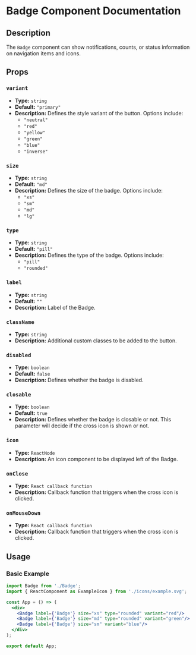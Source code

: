 # Badge Component Documentation

## Description

The `Badge` component can show notifications, counts, or status information on navigation items and icons.

## Props

### `variant`
- **Type:** `string`
- **Default:** `"primary"`
- **Description:** Defines the style variant of the button. Options include:
  - `"neutral"`
  - `"red"`
  - `"yellow"`
  - `"green"`
  - `"blue"`
  - `"inverse"`

### `size`
- **Type:** `string`
- **Default:** `"md"`
- **Description:** Defines the size of the badge. Options include:
  - `"xs"`
  - `"sm"`
  - `"md"`
  - `"lg"`

### `type`
- **Type:** `string`
- **Default:** `"pill"`
- **Description:** Defines the type of the badge. Options include:
  - `"pill"`
  - `"rounded"`

### `label`
- **Type:** `string`
- **Default:** `""`
- **Description:** Label of the Badge.

### `className`
- **Type:** `string`
- **Description:** Additional custom classes to be added to the button.

### `disabled`
- **Type:** `boolean`
- **Default:** `false`
- **Description:** Defines whether the badge is disabled.

### `closable`
- **Type:** `boolean`
- **Default:** `true`
- **Description:** Defines whether the badge is closable or not. This parameter will decide if the cross icon is shown or not.

### `icon`
- **Type:** `ReactNode`
- **Description:** An icon component to be displayed left of the Badge.

### `onClose`
- **Type:** `React callback function`
- **Description:** Callback function that triggers when the cross icon is clicked.

### `onMouseDown`
- **Type:** `React callback function`
- **Description:** Callback function that triggers when the cross icon is clicked.

## Usage

### Basic Example

```jsx
import Badge from './Badge';
import { ReactComponent as ExampleIcon } from './icons/example.svg';

const App = () => (
  <div>
    <Badge label={'Badge'} size="xs" type="rounded" variant="red"/>
    <Badge label={'Badge'} size="md" type="rounded" variant="green"/>
    <Badge label={'Badge'} size="sm" variant="blue"/>
  </div>
);

export default App;
```


